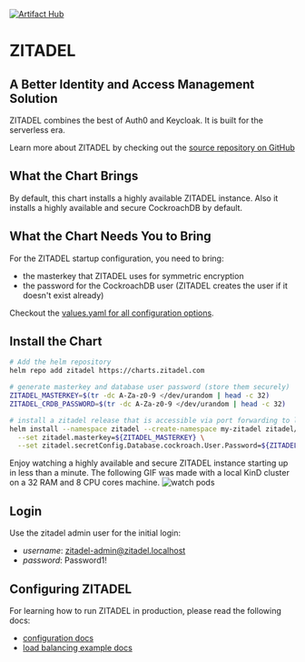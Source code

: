 [![Artifact Hub](https://img.shields.io/endpoint?url=https://artifacthub.io/badge/repository/zitadel)](https://artifacthub.io/packages/search?repo=zitadel)

# ZITADEL

## A Better Identity and Access Management Solution

ZITADEL combines the best of Auth0 and Keycloak.
It is built for the serverless era.

Learn more about ZITADEL by checking out the [source repository on GitHub](https://github.com/zitadel/zitadel)

## What the Chart Brings

By default, this chart installs a highly available ZITADEL instance.
Also it installs a highly available and secure CockroachDB by default.

## What the Chart Needs You to Bring
For the ZITADEL startup configuration, you need to bring:
- the masterkey that ZITADEL uses for symmetric encryption
- the password for the CockroachDB user (ZITADEL creates the user if it doesn't exist already)

Checkout the [values.yaml for all configuration options](https://github.com/zitadel/zitadel-charts/blob/main/charts/zitadel/values.yaml).

## Install the Chart

```bash
# Add the helm repository
helm repo add zitadel https://charts.zitadel.com

# generate masterkey and database user password (store them securely)
ZITADEL_MASTERKEY=$(tr -dc A-Za-z0-9 </dev/urandom | head -c 32)
ZITADEL_CRDB_PASSWORD=$(tr -dc A-Za-z0-9 </dev/urandom | head -c 32)

# install a zitadel release that is accessible via port forwarding to localhost
helm install --namespace zitadel --create-namespace my-zitadel zitadel/zitadel \
  --set zitadel.masterkey=${ZITADEL_MASTERKEY} \
  --set zitadel.secretConfig.Database.cockroach.User.Password=${ZITADEL_CRDB_PASSWORD} 
```

Enjoy watching a highly available and secure ZITADEL instance starting up in less than a minute.
The following GIF was made with a local KinD cluster on a 32 RAM and 8 CPU cores machine.
![watch pods](https://github.com/zitadel/zitadel-charts/raw/main/watch-pods.gif "Watch Pods")

## Login

Use the zitadel admin user for the initial login:
- *username*: zitadel-admin@zitadel.localhost
- *password*: Password1!

## Configuring ZITADEL

For learning how to run ZITADEL in production, please read the following docs:
- [configuration docs](https://docs.zitadel.com/docs/guides/manage/self-hosted/configure)
- [load balancing example docs](https://docs.zitadel.com/docs/guides/deploy/loadbalancing-example)


